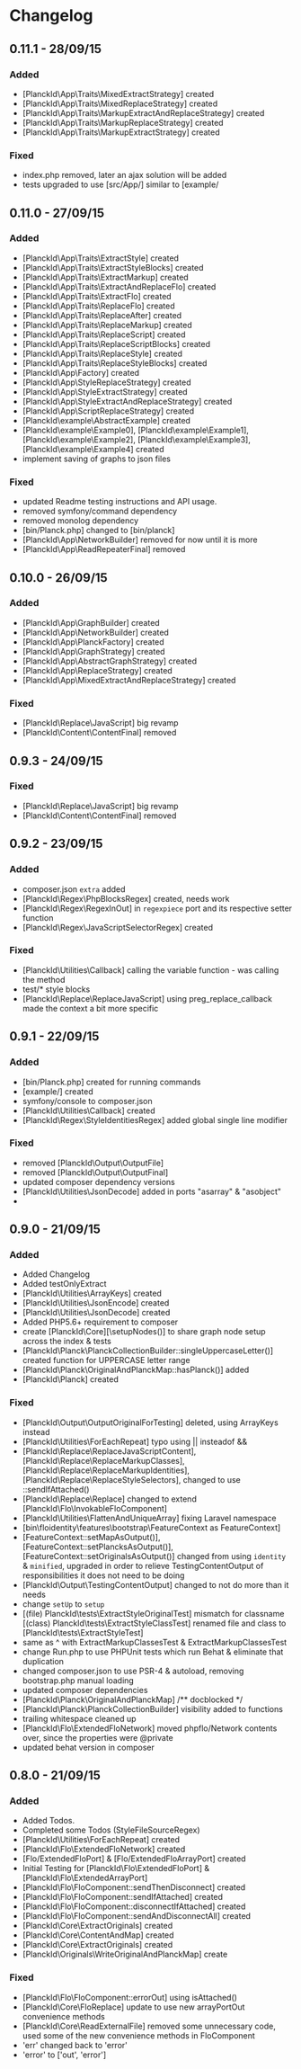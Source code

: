 # Changelog

## 0.11.1 - 28/09/15
### Added
* [PlanckId\App\Traits\MixedExtractStrategy] created
* [PlanckId\App\Traits\MixedReplaceStrategy] created
* [PlanckId\App\Traits\MarkupExtractAndReplaceStrategy] created
* [PlanckId\App\Traits\MarkupReplaceStrategy] created
* [PlanckId\App\Traits\MarkupExtractStrategy] created

### Fixed
* index.php removed, later an ajax solution will be added
* tests upgraded to use [src/App/] similar to [example/

## 0.11.0 - 27/09/15
### Added
* [PlanckId\App\Traits\ExtractStyle] created
* [PlanckId\App\Traits\ExtractStyleBlocks] created
* [PlanckId\App\Traits\ExtractMarkup] created
* [PlanckId\App\Traits\ExtractAndReplaceFlo] created
* [PlanckId\App\Traits\ExtractFlo] created
* [PlanckId\App\Traits\ReplaceFlo] created
* [PlanckId\App\Traits\ReplaceAfter] created
* [PlanckId\App\Traits\ReplaceMarkup] created
* [PlanckId\App\Traits\ReplaceScript] created
* [PlanckId\App\Traits\ReplaceScriptBlocks] created
* [PlanckId\App\Traits\ReplaceStyle] created
* [PlanckId\App\Traits\ReplaceStyleBlocks] created
* [PlanckId\App\Factory] created
* [PlanckId\App\StyleReplaceStrategy] created
* [PlanckId\App\StyleExtractStrategy] created
* [PlanckId\App\StyleExtractAndReplaceStrategy] created
* [PlanckId\App\ScriptReplaceStrategy] created
* [PlanckId\example\AbstractExample] created
* [PlanckId\example\Example0], [PlanckId\example\Example1], [PlanckId\example\Example2], [PlanckId\example\Example3], [PlanckId\example\Example4] created
* implement saving of graphs to json files

### Fixed
* updated Readme testing instructions and API usage.
* removed symfony/command dependency
* removed monolog dependency
* [bin/Planck.php] changed to [bin/planck]
* [PlanckId\App\NetworkBuilder] removed for now until it is more
* [PlanckId\App\ReadRepeaterFinal] removed 

## 0.10.0 - 26/09/15
### Added
* [PlanckId\App\GraphBuilder] created
* [PlanckId\App\NetworkBuilder] created
* [PlanckId\App\PlanckFactory] created
* [PlanckId\App\GraphStrategy] created
* [PlanckId\App\AbstractGraphStrategy] created
* [PlanckId\App\ReplaceStrategy] created
* [PlanckId\App\MixedExtractAndReplaceStrategy] created

### Fixed
* [PlanckId\Replace\JavaScript] big revamp
* [PlanckId\Content\ContentFinal] removed


## 0.9.3 - 24/09/15
### Fixed
* [PlanckId\Replace\JavaScript] big revamp
* [PlanckId\Content\ContentFinal] removed

## 0.9.2 - 23/09/15
### Added
* composer.json `extra` added
* [PlanckId\Regex\PhpBlocksRegex] created, needs work
* [PlanckId\Regex\RegexInOut] in `regexpiece` port and its respective setter function
* [PlanckId\Regex\JavaScriptSelectorRegex] created

### Fixed
* [PlanckId\Utilities\Callback] calling the variable function - was calling the method
* test/* style blocks
* [PlanckId\Replace\ReplaceJavaScript] using preg_replace_callback made the context a bit more specific

## 0.9.1 - 22/09/15
### Added
* [bin/Planck.php] created for running commands
* [example/] created
* symfony/console to composer.json
* [PlanckId\Utilities\Callback] created
* [PlanckId\Regex\StyleIdentitiesRegex] added global single line modifier

### Fixed
* removed [PlanckId\Output\OutputFile]
* removed [PlanckId\Output\OutputFinal] 
* updated composer dependency versions
* [PlanckId\Utilities\JsonDecode] added in ports "asarray" & "asobject"
* 

## 0.9.0 - 21/09/15
### Added
* Added Changelog
* Added testOnlyExtract
* [PlanckId\Utilities\ArrayKeys] created
* [PlanckId\Utilities\JsonEncode] created 
* [PlanckId\Utilities\JsonDecode] created 
* Added PHP5.6+ requirement to composer
* create [PlanckId\Core][\setupNodes()] to share graph node setup across the index & tests
* [PlanckId\Planck\PlanckCollectionBuilder::singleUppercaseLetter()] created function for UPPERCASE letter range
* [PlanckId\Planck\OriginalAndPlanckMap::hasPlanck()] added
* [PlanckId\Planck] created

### Fixed
* [PlanckId\Output\OutputOriginalForTesting] deleted, using ArrayKeys instead
* [PlanckId\Utilities\ForEachRepeat] typo using || insteadof &&
* [PlanckId\Replace\ReplaceJavaScriptContent], [PlanckId\Replace\ReplaceMarkupClasses],  [PlanckId\Replace\ReplaceMarkupIdentities],  [PlanckId\Replace\ReplaceStyleSelectors], changed to use ::sendIfAttached() 
* [PlanckId\Replace\Replace] changed to extend [PlanckId\Flo\InvokableFloComponent]
* [PlanckId\Utilities\FlattenAndUniqueArray] fixing Laravel namespace
* [bin\floidentity\features\bootstrap\FeatureContext as FeatureContext] 
* [FeatureContext::setMapAsOutput()], [FeatureContext::setPlancksAsOutput()], [FeatureContext::setOriginalsAsOutput()] changed from using `identity` & `minified`, upgraded in order to relieve TestingContentOutput of responsibilities it does not need to be doing
* [PlanckId\Output\TestingContentOutput] changed to not do more than it needs
* change `setUp` to `setup`
* [(file) PlanckId\tests\ExtractStyleOriginalTest] mismatch for classname [(class) PlanckId\tests\ExtractStyleClassTest] renamed file and class to [PlanckId\tests\ExtractStyleTest] 
* same as ^ with ExtractMarkupClassesTest & ExtractMarkupClassesTest
* change Run.php to use PHPUnit tests which run Behat & eliminate that duplication
* changed composer.json to use PSR-4 & autoload, removing bootstrap.php manual loading
* updated composer dependencies
* [PlanckId\Planck\OriginalAndPlanckMap] /** docblocked */
* [PlanckId\Planck\PlanckCollectionBuilder] visibility added to functions
* trailing whitespace cleaned up
* [PlanckId\Flo\ExtendedFloNetwork] moved phpflo/Network contents over, since the properties were @private
* updated behat version in composer

## 0.8.0 - 21/09/15
### Added
* Added Todos.
* Completed some Todos (StyleFileSourceRegex)
* [PlanckId\Utilities\ForEachRepeat] created
* [PlanckId\Flo\ExtendedFloNetwork] created
* [Flo/ExtendedFloPort] & [Flo/ExtendedFloArrayPort] created
* Initial Testing for [PlanckId\Flo\ExtendedFloPort] & [PlanckId\Flo\ExtendedArrayPort]
* [PlanckId\Flo\FloComponent::sendThenDisconnect] created
* [PlanckId\Flo\FloComponent::sendIfAttached] created
* [PlanckId\Flo\FloComponent::disconnectIfAttached] created
* [PlanckId\Flo\FloComponent::sendAndDisconnectAll] created
* [PlanckId\Core\ExtractOriginals] created
* [PlanckId\Core\ContentAndMap] created
* [PlanckId\Core\ExtractOriginals] created
* [PlanckId\Originals\WriteOriginalAndPlanckMap] create

### Fixed
* [PlanckId\Flo\FloComponent::errorOut] using isAttached()
* [PlanckId\Core\FloReplace] update to use new arrayPortOut convenience methods
* [PlanckId\Core\ReadExternalFile] removed some unnecessary code, used some of the new convenience methods in FloComponent
* 'err' changed back to 'error' 
* 'error' to ['out', 'error']
